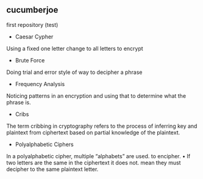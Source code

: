 ## cucumberjoe
first repository (test)

* Caesar Cypher

Using a fixed one letter change to all letters to encrypt

* Brute Force

Doing trial and error style of way to decipher a phrase

* Frequency Analysis

Noticing patterns in an encryption and using that to determine what the phrase is. 

* Cribs

The term cribbing in cryptography refers to the process of inferring key and plaintext from ciphertext based on partial knowledge of the plaintext.

* Polyalphabetic Ciphers

In a polyalphabetic cipher, multiple “alphabets” are used. to encipher. • If two letters are the same in the ciphertext it does not. mean they must decipher to the same plaintext letter.

